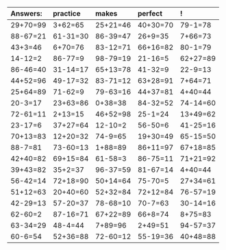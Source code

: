 | Answers: | practice | makes | perfect | ! |
| :--- | :--- | :--- | :--- | :--- |
| 29+70=99 | 3+62=65 | 25+21=46 | 40+30=70 | 79-1=78 | 
| 88-67=21 | 61-31=30 | 86-39=47 | 26+9=35 | 7+66=73 | 
| 43+3=46 | 6+70=76 | 83-12=71 | 66+16=82 | 80-1=79 | 
| 14-12=2 | 86-77=9 | 98-79=19 | 21-16=5 | 62+27=89 | 
| 86-46=40 | 31-14=17 | 65+13=78 | 41-32=9 | 22-9=13 | 
| 44+52=96 | 49-17=32 | 83-71=12 | 63+28=91 | 7+64=71 | 
| 25+64=89 | 71-62=9 | 79-63=16 | 44+37=81 | 4+40=44 | 
| 20-3=17 | 23+63=86 | 0+38=38 | 84-32=52 | 74-14=60 | 
| 72-61=11 | 2+13=15 | 46+52=98 | 25-1=24 | 13+49=62 | 
| 23-17=6 | 37+27=64 | 12-10=2 | 56-50=6 | 41-25=16 | 
| 70+13=83 | 12+20=32 | 74-9=65 | 19+30=49 | 65-15=50 | 
| 88-7=81 | 73-60=13 | 1+88=89 | 86+11=97 | 67+18=85 | 
| 42+40=82 | 69+15=84 | 61-58=3 | 86-75=11 | 71+21=92 | 
| 39+43=82 | 35+2=37 | 96-37=59 | 81-67=14 | 4+40=44 | 
| 56-42=14 | 72+18=90 | 50+14=64 | 75-70=5 | 27+34=61 | 
| 51+12=63 | 20+40=60 | 52+32=84 | 72+12=84 | 76-57=19 | 
| 42-29=13 | 57-20=37 | 78-68=10 | 70-7=63 | 30-14=16 | 
| 62-60=2 | 87-16=71 | 67+22=89 | 66+8=74 | 8+75=83 | 
| 63-34=29 | 48-4=44 | 7+89=96 | 2+49=51 | 94-57=37 | 
| 60-6=54 | 52+36=88 | 72-60=12 | 55-19=36 | 40+48=88 | 
